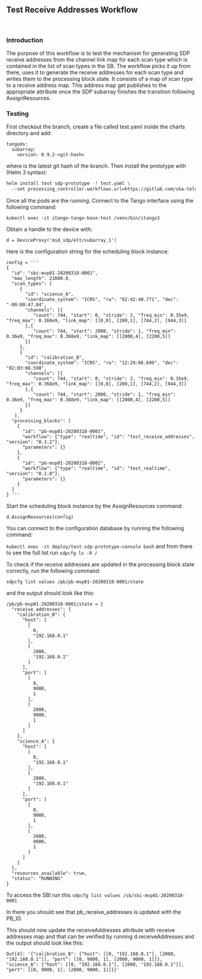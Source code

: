 ## Test Receive Addresses Workflow
 
### Introduction
The purpose of this workflow is to test the mechanism for generating SDP receive addresses 
from the channel link map for each scan type which is contained in the list of scan types 
in the SB. The workflow picks it up from there, uses it to generate the receive addresses 
for each scan type and writes them to the processing block state. It consists of a map
of scan type to a receive address map. This address map get publishes to the appropriate 
attribute once the SDP subarray finishes the transition following AssignResources.
    
    
### Testing
First checkout the branch, create a file called test.yaml inside the charts directory and add:
```
tangods:
  subarray:
    version: 0.9.2-<git-hash>
```

where is the latest git hash of the branch. Then install the prototype with (Helm 3 syntax):

```bash
helm install test sdp-prototype -f test.yaml \                                                    
  --set processing_controller.workflows.url=https://gitlab.com/ska-telescope/sdp-prototype/raw/receive-addresses-hack/src/workflows/workflows.json
```

Once all the pods are the running. Connect to the Tango interface using the following command:

```
kubectl exec -it itango-tango-base-test /venv/bin/itango3
```

Obtain a handle to the device with:

```
d = DeviceProxy('mid_sdp/elt/subarray_1')
```


Here is the configuration string for the scheduling block instance:

```
config = '''
{
  "id": "sbi-mvp01-20200318-0001",
  "max_length": 21600.0,
  "scan_types": [
     {
       "id": "science_A",
       "coordinate_system": "ICRS", "ra": "02:42:40.771", "dec": "-00:00:47.84",
       "channels": [{
          "count": 744, "start": 0, "stride": 2, "freq_min": 0.35e9, "freq_max": 0.368e9, "link_map": [[0,0], [200,1], [744,2], [944,3]]
       },{
          "count": 744, "start": 2000, "stride": 1, "freq_min": 0.36e9, "freq_max": 0.368e9, "link_map": [[2000,4], [2200,5]]
       }]
     },
     {
       "id": "calibration_B",
       "coordinate_system": "ICRS", "ra": "12:29:06.699", "dec": "02:03:08.598",
       "channels": [{
          "count": 744, "start": 0, "stride": 2, "freq_min": 0.35e9, "freq_max": 0.368e9, "link_map": [[0,0], [200,1], [744,2], [944,3]]
       },{
          "count": 744, "start": 2000, "stride": 1, "freq_min": 0.36e9, "freq_max": 0.368e9, "link_map": [[2000,4], [2200,5]]
       }]
     }
   ],
  "processing_blocks": [
    {
      "id": "pb-mvp01-20200318-0001",
      "workflow": {"type": "realtime", "id": "test_receive_addresses", "version": "0.3.2"},
      "parameters": {}
    },
    {
      "id": "pb-mvp01-20200318-0002",
      "workflow": {"type": "realtime", "id": "test_realtime", "version": "0.2.0"},
      "parameters": {}
    }
  ]
} '''
```

Start the scheduling block instance by the AssignResources command:

```
d.AssignResources(config)
```

You can connect to the configuration database by running the following command: 

``` kubectl exec -it deploy/test-sdp-prototype-console bash ``` and from there to see the full list run ```sdpcfg ls -R /```

To check if the receive addresses are updated in the processing block state correctly, run the following command: 

```
sdpcfg list values /pb/pb-mvp01-20200318-0001/state
``` 

and the output should look like this:

```
/pb/pb-mvp01-20200318-0001/state = {
  "receive_addresses": {
    "calibration_B": {
      "host": [
        [
          0,
          "192.168.0.1"
        ],
        [
          2000,
          "192.168.0.1"
        ]
      ],
      "port": [
        [
          0,
          9000,
          1
        ],
        [
          2000,
          9000,
          1
        ]
      ]
    },
    "science_A": {
      "host": [
        [
          0,
          "192.168.0.1"
        ],
        [
          2000,
          "192.168.0.1"
        ]
      ],
      "port": [
        [
          0,
          9000,
          1
        ],
        [
          2000,
          9000,
          1
        ]
      ]
    }
  },
  "resources_available": true,
  "status": "RUNNING"
}
```

To access the SBI run this ```sdpcfg list values /sb/sbi-mvp01-20200318-0001```

In there you should see that pb_receive_addresses is updated with the PB_ID.

This should now update the receiveAddresses attribute with receive addresses map
and that can be verified by running d.receiveAddresses and the output should look like this:

```
Out[4]: '{"calibration_B": {"host": [[0, "192.168.0.1"], [2000, "192.168.0.1"]], "port": [[0, 9000, 1], [2000, 9000, 1]]}, "science_A": {"host": [[0, "192.168.0.1"], [2000, "192.168.0.1"]], "port": [[0, 9000, 1], [2000, 9000, 1]]}}'
```
